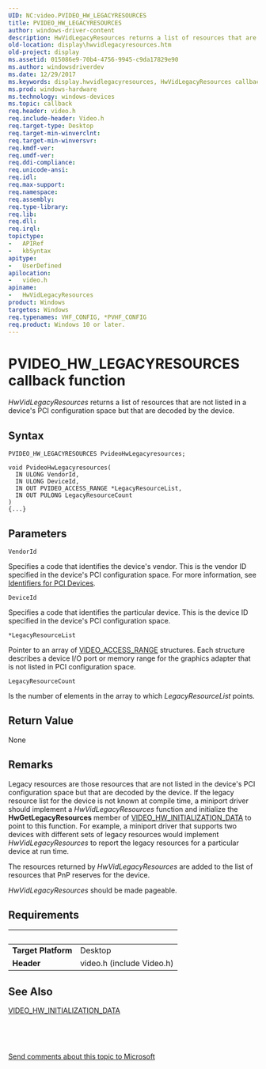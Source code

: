 ```yaml
---
UID: NC:video.PVIDEO_HW_LEGACYRESOURCES
title: PVIDEO_HW_LEGACYRESOURCES
author: windows-driver-content
description: HwVidLegacyResources returns a list of resources that are not listed in a device's PCI configuration space but that are decoded by the device.
old-location: display\hwvidlegacyresources.htm
old-project: display
ms.assetid: 015086e9-70b4-4756-9945-c9da17829e90
ms.author: windowsdriverdev
ms.date: 12/29/2017
ms.keywords: display.hwvidlegacyresources, HwVidLegacyResources callback function [Display Devices], HwVidLegacyResources, PVIDEO_HW_LEGACYRESOURCES, PVIDEO_HW_LEGACYRESOURCES, video/HwVidLegacyResources, VideoMiniport_Functions_a629bf4d-8f16-4d71-ab88-c691160a5df7.xml
ms.prod: windows-hardware
ms.technology: windows-devices
ms.topic: callback
req.header: video.h
req.include-header: Video.h
req.target-type: Desktop
req.target-min-winverclnt: 
req.target-min-winversvr: 
req.kmdf-ver: 
req.umdf-ver: 
req.ddi-compliance: 
req.unicode-ansi: 
req.idl: 
req.max-support: 
req.namespace: 
req.assembly: 
req.type-library: 
req.lib: 
req.dll: 
req.irql: 
topictype:
-	APIRef
-	kbSyntax
apitype:
-	UserDefined
apilocation:
-	video.h
apiname:
-	HwVidLegacyResources
product: Windows
targetos: Windows
req.typenames: VHF_CONFIG, *PVHF_CONFIG
req.product: Windows 10 or later.
---
```



# PVIDEO_HW_LEGACYRESOURCES callback function
<i>HwVidLegacyResources </i>returns a list of resources that are not listed in a device's PCI configuration space but that are decoded by the device.

## Syntax

```
PVIDEO_HW_LEGACYRESOURCES PvideoHwLegacyresources;

void PvideoHwLegacyresources(
  IN ULONG VendorId,
  IN ULONG DeviceId,
  IN OUT PVIDEO_ACCESS_RANGE *LegacyResourceList,
  IN OUT PULONG LegacyResourceCount
)
{...}
```

## Parameters

`VendorId`

Specifies a code that identifies the device's vendor. This is the vendor ID specified in the device's PCI configuration space. For more information, see <a href="https://docs.microsoft.com/en-us/windows-hardware/drivers/install/identifiers-for-pci-devices">Identifiers for PCI Devices</a>.

`DeviceId`

Specifies a code that identifies the particular device. This is the device ID specified in the device's PCI configuration space.

`*LegacyResourceList`

Pointer to an array of <a href="..\video\ns-video-_video_access_range.md">VIDEO_ACCESS_RANGE</a> structures. Each structure describes a device I/O port or memory range for the graphics adapter that is not listed in PCI configuration space.

`LegacyResourceCount`

Is the number of elements in the array to which <i>LegacyResourceList</i> points.


## Return Value

None

## Remarks

Legacy resources are those resources that are not listed in the device's PCI configuration space but that are decoded by the device. If the legacy resource list for the device is not known at compile time, a miniport driver should implement a <i>HwVidLegacyResources </i> function and initialize the <b>HwGetLegacyResources</b> member of <a href="..\video\ns-video-_video_hw_initialization_data.md">VIDEO_HW_INITIALIZATION_DATA</a> to point to this function. For example, a miniport driver that supports two devices with different sets of legacy resources would implement <i>HwVidLegacyResources </i> to report the legacy resources for a particular device at run time.

The resources returned by <i>HwVidLegacyResources </i> are added to the list of resources that PnP reserves for the device.

<i>HwVidLegacyResources</i> should be made pageable.

## Requirements
| &nbsp; | &nbsp; |
| ---- |:---- |
| **Target Platform** | Desktop |
| **Header** | video.h (include Video.h) |

## See Also

<a href="..\video\ns-video-_video_hw_initialization_data.md">VIDEO_HW_INITIALIZATION_DATA</a>

 

 

<a href="mailto:wsddocfb@microsoft.com?subject=Documentation%20feedback [display\display]:%20PVIDEO_HW_LEGACYRESOURCES callback function%20 RELEASE:%20(12/29/2017)&amp;body=%0A%0APRIVACY STATEMENT%0A%0AWe use your feedback to improve the documentation. We don't use your email address for any other purpose, and we'll remove your email address from our system after the issue that you're reporting is fixed. While we're working to fix this issue, we might send you an email message to ask for more info. Later, we might also send you an email message to let you know that we've addressed your feedback.%0A%0AFor more info about Microsoft's privacy policy, see http://privacy.microsoft.com/en-us/default.aspx." title="Send comments about this topic to Microsoft">Send comments about this topic to Microsoft</a>